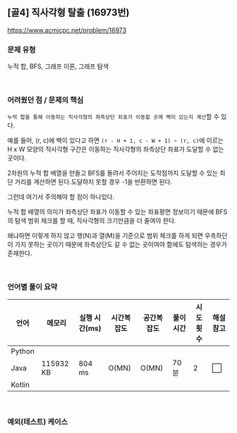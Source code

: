 ## [골4] 직사각형 탈출 (16973번)

https://www.acmicpc.net/problem/16973

### 문제 유형

누적 합, BFS, 그래프 이론, 그래프 탐색

<br>

### 어려웠던 점 / 문제의 핵심

`누적 합을 통해 이동하는 직사각형의 좌측상단 좌표가 이동할 곳에 벽이 있는지 계산`할 수 있다.

예를 들어, (r, c)에 벽이 있다고 하면 `(r - H + 1, c - W + 1) ~ (r, c)`에 이르는 H x W 모양의 직사각형 구간은 이동하는 직사각형의 좌측상단 좌표가 도달할 수 없는 곳이다.

2차원의 누적 합 배열을 만들고 BFS를 돌려서 주어지는 도착점까지 도달할 수 있는 최단 거리를 계산하면 된다.도달하지 못할 경우 -1을 반환하면 된다.

그런데 여기서 주의해야 할 점이 하나있다.

누적 합 배열의 의미가 좌측상단 좌표가 이동할 수 있는 좌표평면 정보이기 때문에 BFS의 탐색 범위 체크를 할 때, 직사각형의 크기만큼을 더 줄여야 한다.

왜냐하면 이렇게 하지 않고 행(N)과 열(M)을 기준으로 범위 체크를 하게 되면 우측하단이 가지 못하는 곳이기 때문에 좌측상단도 갈 수 없는 곳이여야 함에도 탐색하는 경우가 존재한다.

<br>

### 언어별 풀이 요약

| 언어   | 메모리    | 실행 시간(ms) | 시간복잡도 | 공간복잡도 | 풀이 시간 | 시도 횟수 | 해설 참고            |
| ------ | --------- | ------------- | ---------- | ---------- | --------- | --------- | -------------------- |
| Python |           |               |            |            |           |           |                      |
| Java   | 115932 KB | 804 ms        | O(MN)      | O(MN)      | 70분      | 2         | :white_large_square: |
| Kotlin |           |               |            |            |           |           |                      |

<br>

### 예외(테스트) 케이스

```
```

